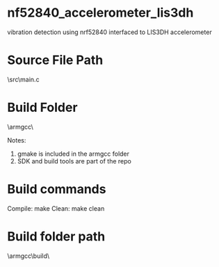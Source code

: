 # nf52840_accelerometer_lis3dh
vibration detection using nrf52840 interfaced to LIS3DH accelerometer

# Source File Path
\src\main.c

# Build Folder
\armgcc\

Notes: 
1. gmake is included in the armgcc folder
2. SDK and build tools are part of the repo

# Build commands
Compile: make
Clean:   make clean

# Build folder path
\armgcc\build\

